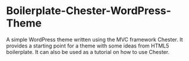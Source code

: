 Boilerplate-Chester-WordPress-Theme
===================================

A simple WordPress theme written using the MVC framework Chester. It provides a starting point for a theme with some ideas from HTML5 boilerplate. It can also be used as a tutorial on how to use Chester.